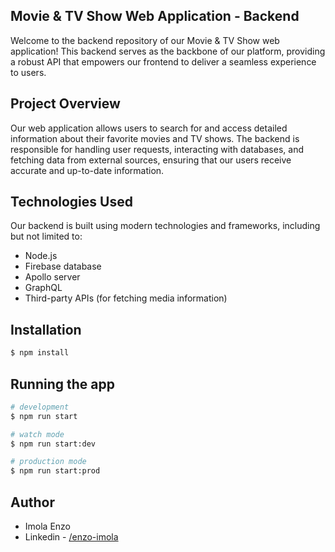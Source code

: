 
## Movie & TV Show Web Application - Backend


Welcome to the backend repository of our Movie & TV Show web application! This backend serves as the backbone of our platform, providing a robust API that empowers our frontend to deliver a seamless experience to users.

## Project Overview

Our web application allows users to search for and access detailed information about their favorite movies and TV shows. The backend is responsible for handling user requests, interacting with databases, and fetching data from external sources, ensuring that our users receive accurate and up-to-date information.

## Technologies Used

Our backend is built using modern technologies and frameworks, including but not limited to:

- Node.js
- Firebase database
- Apollo server
- GraphQL
- Third-party APIs (for fetching media information)


## Installation


```bash
$ npm install
```

## Running the app

```bash
# development
$ npm run start

# watch mode
$ npm run start:dev

# production mode
$ npm run start:prod
```


## Author

- Imola Enzo
- Linkedin - [/enzo-imola](https://www.linkedin.com/in/enzo-imola/)

